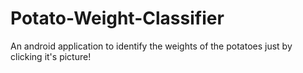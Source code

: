# Potato-Weight-Classifier
An android application to identify the weights of the potatoes just by clicking it's picture! 
